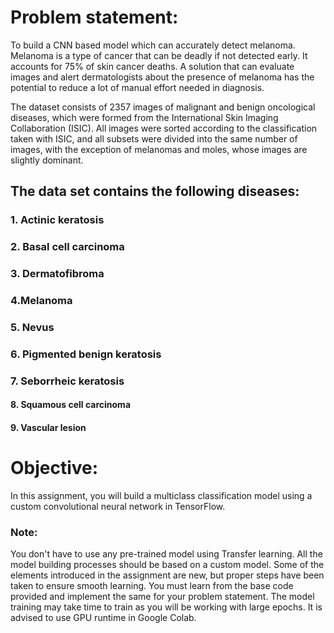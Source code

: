 # Problem statement: 

To build a CNN based model which can accurately detect melanoma. Melanoma is a type of cancer that can be deadly if not detected early. It accounts for 75% of skin cancer deaths. A solution that can evaluate images and alert dermatologists about the presence of melanoma has the potential to reduce a lot of manual effort needed in diagnosis.

The dataset consists of 2357 images of malignant and benign oncological diseases, which were formed from the International Skin Imaging Collaboration (ISIC). All images were sorted according to the classification taken with ISIC, and all subsets were divided into the same number of images, with the exception of melanomas and moles, whose images are slightly dominant.


## The data set contains the following diseases:

### 1. Actinic keratosis
### 2. Basal cell carcinoma
### 3. Dermatofibroma
### 4.Melanoma
### 5. Nevus
### 6. Pigmented benign keratosis
### 7. Seborrheic keratosis
#### 8. Squamous cell carcinoma
#### 9. Vascular lesion

# Objective: 

In this assignment, you will build a multiclass classification model using a custom convolutional neural network in TensorFlow. 

### Note:

You don't have to use any pre-trained model using Transfer learning. All the model building processes should be based on a custom model.
Some of the elements introduced in the assignment are new, but proper steps have been taken to ensure smooth learning. You must learn from the base code provided and implement the same for your problem statement.
The model training may take time to train as you will be working with large epochs. It is advised to use GPU runtime in Google Colab.


